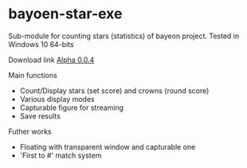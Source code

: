 # bayoen-star-exe
Sub-module for counting stars (statistics) of bayeon project.
Tested in Windows 10 64-bits

Download link
[Alpha 0.0.4](https://github.com/bayoen/bayoen-star-exe/raw/master/bayoen-star-exe/bin/x64/Release%20Alpha%200.0.4.zip)


Main functions

- Count/Display stars (set score) and crowns (round score)
- Various display modes
- Capturable figure for streaming
- Save results

Futher works

- Floating with transparent window and capturable one
- 'First to #' match system
